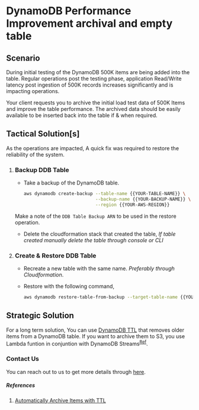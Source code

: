 # DynamoDB Performance Improvement archival and empty table

## Scenario
During initial testing of the DynamoDB 500K items are being added into the table. Regular operations post the testing phase, application Read/Write latency post ingestion of 500K records increases significantly and is impacting operations.

Your client requests you to archive the initial load test data of 500K Items and improve the table performance.  The archived data should be easily available to be inserted back into the table if & when required.


## Tactical Solution[s]
As the operations are impacted, A quick fix was required to restore the reliability of the system.
1. ### Backup DDB Table
      - Take a backup of the DynamoDB table.

        ```sh
        aws dynamodb create-backup --table-name {{YOUR-TABLE-NAME}} \
                                   --backup-name {{YOUR-BACKUP-NAME}} \
                                   --region {{YOUR-AWS-REGION}}
        ```
	  Make a note of the `DDB Table Backup ARN` to be used in the restore operation.  

      - Delete the cloudformation stack that created the table, _If table created manually delete the table through console or CLI_
1. ### Create & Restore DDB Table
      - Recreate a new table with the same name. _Preferably through  Cloudformation_.
      - Restore with the following command,

        ```sh
        aws dynamodb restore-table-from-backup --target-table-name {{YOUR-RESTORED-TABLE-NAME}} --backup-arn {{DD-TABLE-BACKUP-ARN}}
        ```
  
## Strategic Solution
For a long term solution, You can use [DynamoDB TTL](https://docs.aws.amazon.com/amazondynamodb/latest/developerguide/TTL.html) that removes older items from a DynamoDB table. If you want to archive them to S3, you use Lambda funtion in conjuntion with DynamoDB Streams<sup>[Ref](#References)</sup>.


### Contact Us
You can reach out to us to get more details through [here](https://www.youtube.com/channel/UC_evcfxhjjui5hChhLE08tQ/about).


##### References
1. [Automatically Archive Items with TTL](https://aws.amazon.com/blogs/database/automatically-archive-items-to-s3-using-dynamodb-time-to-live-with-aws-lambda-and-amazon-kinesis-firehose/)
